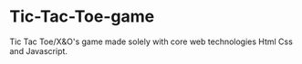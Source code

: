 # Tic-Tac-Toe-game
Tic Tac Toe/X&amp;O's game made solely with core web technologies Html Css and Javascript.  
